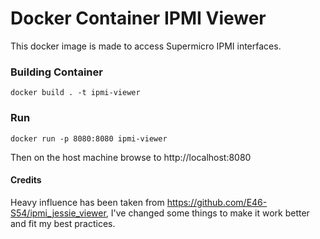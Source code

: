 # Docker Container IPMI Viewer

This docker image is made to access Supermicro IPMI interfaces.

### Building Container
```
docker build . -t ipmi-viewer
```

### Run
```
docker run -p 8080:8080 ipmi-viewer
```

Then on the host machine browse to http://localhost:8080


#### Credits

Heavy influence has been taken from https://github.com/E46-S54/ipmi_jessie_viewer, I've changed some things to make it work better and fit my best practices.
